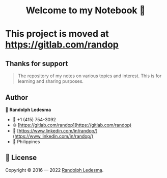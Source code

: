 <h1 align="center">Welcome to my Notebook 👋</h1>

<h1>This project is moved at <a href="https://gitlab.com/randop">https://gitlab.com/randop</a></h1>

## Thanks for support
> The repository of my notes on various topics and interest. 
> This is for learning and sharing purposes.

## Author

👤 **Randolph Ledesma**

* 📱 +1 (415) 754-3092
* 🌐 [https://gitlab.com/randop](https://gitlab.com/randop)
* 👷 [https://www.linkedin.com/in/randop/](https://www.linkedin.com/in/randop/)
* 📍 Philippines

## 📝 License

Copyright © 2016 — 2022 [Randolph Ledesma](https://gitlab.com/randop).
